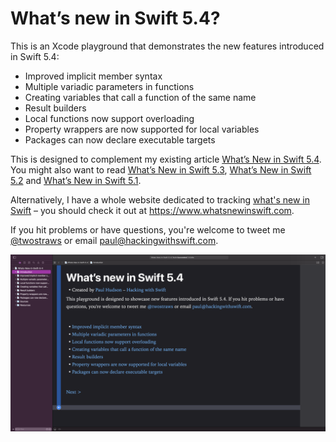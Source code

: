 # What’s new in Swift 5.4?

This is an Xcode playground that demonstrates the new features introduced in Swift 5.4: 

* Improved implicit member syntax
* Multiple variadic parameters in functions
* Creating variables that call a function of the same name
* Result builders
* Local functions now support overloading
* Property wrappers are now supported for local variables
* Packages can now declare executable targets

This is designed to complement my existing article [What’s New in Swift 5.4](https://www.hackingwithswift.com/articles/228/whats-new-in-swift-5-4). You might also want to read [What’s New in Swift 5.3](https://www.hackingwithswift.com/articles/212/whats-new-in-swift-5-3), [What’s New in Swift 5.2](https://www.hackingwithswift.com/articles/212/whats-new-in-swift-5-2) and [What’s New in Swift 5.1](https://www.hackingwithswift.com/articles/182/whats-new-in-swift-5-1).

Alternatively, I have a whole website dedicated to tracking [what's new in Swift](https://www.whatsnewinswift.com) – you should check it out at <https://www.whatsnewinswift.com>.

If you hit problems or have questions, you're welcome to tweet me [@twostraws](https://twitter.com/twostraws) or email <paul@hackingwithswift.com>.

![Screenshot of Xcode 12.5 running this playground.](playground-screenshot.png)
